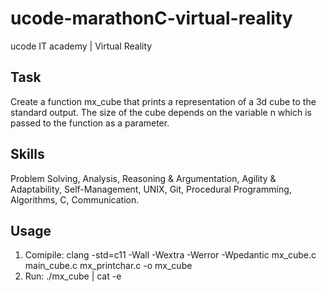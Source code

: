 # ucode-marathonC-virtual-reality
ucode IT academy | Virtual Reality

## Task
Create a function mx_cube that prints a representation of a 3d cube to the standard output. The size of the cube depends on the variable n which is passed to the function as a parameter.

## Skills
Problem Solving, Analysis, Reasoning & Argumentation, Agility & Adaptability, Self-Management, UNIX, Git, Procedural Programming, Algorithms, C, Communication.

## Usage
1. Comipile: 
  clang -std=c11 -Wall -Wextra -Werror -Wpedantic mx_cube.c main_cube.c mx_printchar.c -o mx_cube
2. Run:
  ./mx_cube | cat -e

